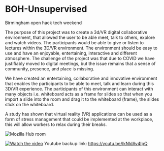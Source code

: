# BOH-Unsupervised
Birmingham open hack tech weekend

The purpose of this project was to create a 3d/VR digital collaborative environment, that allowed the user to be able meet, talk to others, explore and watch videos. The participants would be able to give or listen to lectures within the 3D/VR environment. The environment should be easy to use and have an enjoyable, entertaining, interactive and different atmosphere. The challenge of the project was that due to COVID we have justifiably moved to digital meetings, but the issue remains that a sense of community, presence, and place is missing. 

We have created an entertaining, collaborative and innovative environment that enables the participants to be able to meet, talk and learn during this 3D/VR experience. The participants of this environment can interact with many objects i.e. whiteboard acts as a frame for slides so that when you import a slide into the room and drag it to the whiteboard (frame), the slides stick on the whiteboard.

A study has shown that virtual reality (VR) applications can be used as a form of stress management that could be implemented at the workplace, this will allow workers to relax during their breaks.

![Mozilla Hub room](https://drive.google.com/file/d/12QJuG_4TJtumQIw4yFZItFPPOD8znNu9/view?usp=sharing)


[![Watch the video]()](https://drive.google.com/file/d/11dqHyuHYfFwn36uc8C6pkslher7R84r-/view?usp=sharing)
Youtube backup link: https://youtu.be/IkNldAv4IpQ


